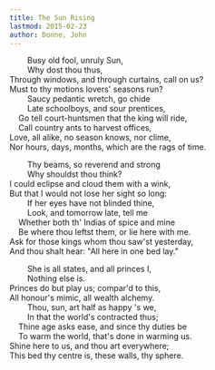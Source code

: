 ```yaml
---
title: The Sun Rising
lastmod: 2015-02-23
author: Donne, John
---
```

&nbsp;&nbsp;&nbsp;&nbsp;&nbsp;&nbsp;&nbsp; Busy old fool, unruly Sun,  
&nbsp;&nbsp;&nbsp;&nbsp;&nbsp;&nbsp;&nbsp; Why dost thou thus,  
Through windows, and through curtains, call on us?  
Must to thy motions lovers' seasons run?  
&nbsp;&nbsp;&nbsp;&nbsp;&nbsp;&nbsp;&nbsp; Saucy pedantic wretch, go chide  
&nbsp;&nbsp;&nbsp;&nbsp;&nbsp;&nbsp;&nbsp; Late schoolboys, and sour prentices,  
&nbsp;&nbsp;&nbsp; Go tell court-huntsmen that the king will ride,  
&nbsp;&nbsp;&nbsp; Call country ants to harvest offices,  
Love, all alike, no season knows, nor clime,  
Nor hours, days, months, which are the rags of time.  

&nbsp;&nbsp;&nbsp;&nbsp;&nbsp;&nbsp;&nbsp; Thy beams, so reverend and strong  
&nbsp;&nbsp;&nbsp;&nbsp;&nbsp;&nbsp;&nbsp; Why shouldst thou think?  
I could eclipse and cloud them with a wink,  
But that I would not lose her sight so long:  
&nbsp;&nbsp;&nbsp;&nbsp;&nbsp;&nbsp;&nbsp; If her eyes have not blinded thine,  
&nbsp;&nbsp;&nbsp;&nbsp;&nbsp;&nbsp;&nbsp; Look, and tomorrow late, tell me  
&nbsp;&nbsp;&nbsp; Whether both th' Indias of spice and mine  
&nbsp;&nbsp;&nbsp; Be where thou leftst them, or lie here with me.  
Ask for those kings whom thou saw'st yesterday,  
And thou shalt hear: &quot;All here in one bed lay.&quot;  

&nbsp;&nbsp;&nbsp;&nbsp;&nbsp;&nbsp;&nbsp; She is all states, and all princes I,  
&nbsp;&nbsp;&nbsp;&nbsp;&nbsp;&nbsp;&nbsp; Nothing else is.  
Princes do but play us; compar'd to this,  
All honour's mimic, all wealth alchemy.  
&nbsp;&nbsp;&nbsp;&nbsp;&nbsp;&nbsp;&nbsp; Thou, sun, art half as happy 's we,  
&nbsp;&nbsp;&nbsp;&nbsp;&nbsp;&nbsp;&nbsp; In that the world's contracted thus;  
&nbsp;&nbsp;&nbsp; Thine age asks ease, and since thy duties be  
&nbsp;&nbsp;&nbsp; To warm the world, that's done in warming us.  
Shine here to us, and thou art everywhere;  
This bed thy centre is, these walls, thy sphere.  

